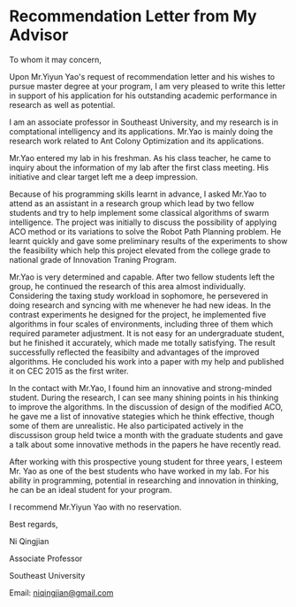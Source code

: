 # Recommendation Letter from My Advisor

To whom it may concern,

Upon Mr.Yiyun Yao's request of recommendation letter and his wishes to pursue master degree at your program, I am very pleased to write this letter in support of his application for his outstanding academic performance in research as well as potential.

I am an associate professor in Southeast University, and my research is in  comptational intelligency and its applications. Mr.Yao is mainly doing the research work related to Ant Colony Optimization and its applications.

Mr.Yao entered my lab in his freshman. As his class teacher, he came to inquiry about the information of my lab after the first class meeting. His initiative and clear target left me a deep impression.

Because of his programming skills learnt in advance, I asked Mr.Yao to attend as an assistant in a research group which lead by two fellow students and try to help implement some classical algorithms of swarm intelligence. The project was initially to discuss the possibility of applying ACO method or its variations to solve the Robot Path Planning problem. He learnt quickly and gave some preliminary results of the experiments to show the feasibility which help this project elevated from the college grade to national grade of Innovation Traning Program.

Mr.Yao is very determined and capable. After two fellow students left the group, he continued the research of this area almost individually. Considering the taxing study workload in sophomore, he persevered in doing research and syncing with me whenever he had new ideas. In the contrast experiments he designed for the project, he implemented five algorithms in four scales of environments, including three of them which required parameter adjustment. It is not easy for an undergraduate student, but he finished it accurately, which made me totally satisfying. The result successfully reflected the feasibilty and advantages of the improved algorithms. He concluded his work into a paper with my help and published it on CEC 2015 as the first writer.

In the contact with Mr.Yao, I found him an innovative and strong-minded student. During the research, I can see many shining points in his thinking to improve the algorithms. In the discussion of design of the modified ACO, he gave me a list of innovative stategies which he think effective, though some of them are unrealistic. He also participated actively in the discussison group held twice a month with the graduate students and gave a talk about some innovative methods in the papers he have recently read.

After working with this prospective young student for three years, I esteem Mr. Yao as one of the best students who have worked in my lab. For his ability in programming, potential in researching and innovation in thinking, he can be an ideal student for your program.

I recommend Mr.Yiyun Yao with no reservation.

Best regards,

Ni Qingjian

Associate Professor

Southeast University

Email: niqingjian@gmail.com